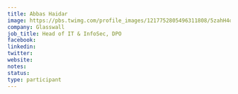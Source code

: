 ```yaml
---
title: Abbas Haidar
image: https://pbs.twimg.com/profile_images/1217752805496311808/5zahH4ox_400x400.jpg
company: Glasswall
job_title: Head of IT & InfoSec, DPO
facebook:
linkedin: 
twitter: 
website:
notes:
status: 
type: participant
---
```


<!-- put more details about participant here -->
